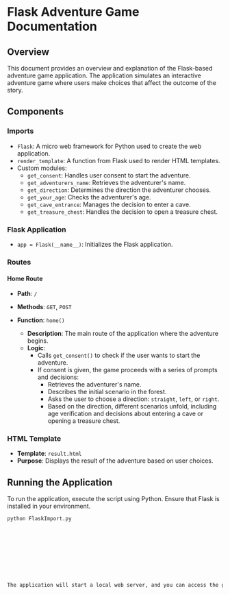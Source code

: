 # Flask Adventure Game Documentation

## Overview

This document provides an overview and explanation of the Flask-based adventure game application. The application simulates an interactive adventure game where users make choices that affect the outcome of the story.

## Components

### Imports

- `Flask`: A micro web framework for Python used to create the web application.
- `render_template`: A function from Flask used to render HTML templates.
- Custom modules:
  - `get_consent`: Handles user consent to start the adventure.
  - `get_adventurers_name`: Retrieves the adventurer's name.
  - `get_direction`: Determines the direction the adventurer chooses.
  - `get_your_age`: Checks the adventurer's age.
  - `get_cave_entrance`: Manages the decision to enter a cave.
  - `get_treasure_chest`: Handles the decision to open a treasure chest.

### Flask Application

- `app = Flask(__name__)`: Initializes the Flask application.

### Routes

#### Home Route

- **Path**: `/`
- **Methods**: `GET`, `POST`
- **Function**: `home()`

  - **Description**: The main route of the application where the adventure begins.
  - **Logic**:
    - Calls `get_consent()` to check if the user wants to start the adventure.
    - If consent is given, the game proceeds with a series of prompts and decisions:
      - Retrieves the adventurer's name.
      - Describes the initial scenario in the forest.
      - Asks the user to choose a direction: `straight`, `left`, or `right`.
      - Based on the direction, different scenarios unfold, including age verification and decisions about entering a cave or opening a treasure chest.

### HTML Template

- **Template**: `result.html`
- **Purpose**: Displays the result of the adventure based on user choices.

## Running the Application

To run the application, execute the script using Python. Ensure that Flask is installed in your environment.

```bash
python FlaskImport.py










The application will start a local web server, and you can access the game by navigating to http://localhost:5000 in your web browser.
